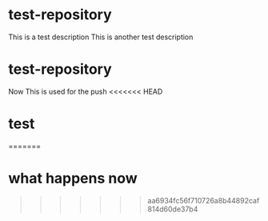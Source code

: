 # test-repository
This is a test description
This is another test description
# test-repository
Now This is used for the push
<<<<<<< HEAD
# test
=======
# what happens now
>>>>>>> aa6934fc56f710726a8b44892caf814d60de37b4
